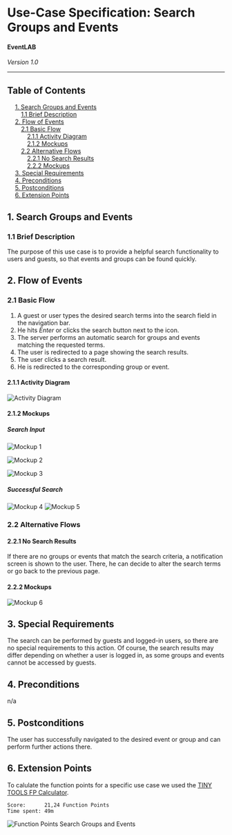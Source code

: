 # Use-Case Specification: Search Groups and Events
#### EventLAB

*Version 1.0*

---
## Table of Contents

&emsp; [1. Search Groups and Events](#1-search-groups-and-events)<br/>
&emsp;&emsp; [1.1 Brief Description](#11-brief-description)<br/>
&emsp; [2. Flow of Events](#2-flow-of-events)<br/>
&emsp;&emsp; [2.1 Basic Flow](#21-basic-flow)<br/>
&emsp;&emsp;&emsp; [2.1.1 Activity Diagram](#211-activity-diagram)<br/>
&emsp;&emsp;&emsp; [2.1.2 Mockups](#212-mockups)<br/>
&emsp;&emsp; [2.2 Alternative Flows](#22-alternative-flows)<br/>
&emsp;&emsp;&emsp; [2.2.1 No Search Results](#221-no-search-results)<br/>
&emsp;&emsp;&emsp; [2.2.2 Mockups](#222-mockups)<br/>
&emsp; [3. Special Requirements](#3-special-requirements)<br/>
&emsp; [4. Preconditions](#4-preconditions)<br/>
&emsp; [5. Postconditions](#5-postconditions)<br/>
&emsp; [6. Extension Points](#6-extension-points)<br/>

## 1. Search Groups and Events

### 1.1 Brief Description

The purpose of this use case is to provide a helpful search functionality to users and guests, so that events and groups can be found quickly.

## 2. Flow of Events
### 2.1 Basic Flow
1. A guest or user types the desired search terms into the search field in the navigation bar.
2. He hits *Enter* or clicks the search button next to the icon.
3. The server performs an automatic search for groups and events matching the requested terms.
4. The user is redirected to a page showing the search results.
5. The user clicks a search result.
6. He is redirected to the corresponding group or event.

#### 2.1.1 Activity Diagram
![Activity Diagram](Activity-Diagram.png)

#### 2.1.2 Mockups
##### Search Input
![Mockup 1](Mockups/01%20-%20Search%20Field.png)

![Mockup 2](Mockups/02%20-%20Search%20Field%20Full.png)

![Mockup 3](Mockups/03%20-%20Search%20Field%20Submit.png)

##### Successful Search
![Mockup 4](Mockups/04%20-%20Search%20Results.png)
![Mockup 5](Mockups/05%20-%20Result%20Redirected.png)


### 2.2 Alternative Flows

#### 2.2.1 No Search Results
If there are no groups or events that match the search criteria, a notification screen is shown to the user. There, he can decide to alter the search terms or go back to the previous page.

#### 2.2.2 Mockups
![Mockup 6](Mockups/06%20-%20Not%20Found.png)


## 3. Special Requirements
The search can be performed by guests and logged-in users, so there are no special requirements to this action. Of course, the search results may differ depending on whether a user is logged in, as some groups and events cannot be accessed by guests.

## 4. Preconditions
n/a

## 5. Postconditions
The user has successfully navigated to the desired event or group and can perform further actions there.

## 6. Extension Points

To calulate the function points for a specific use case we used the [TINY TOOLS FP Calculator](http://groups.umd.umich.edu/cis/course.des/cis525/js/f00/harvey/FP_Calc.html).

    Score:      21,24 Function Points
    Time spent: 49m
	
![Function Points Search Groups and Events](FP-Search-Groups-and-Events.png)

